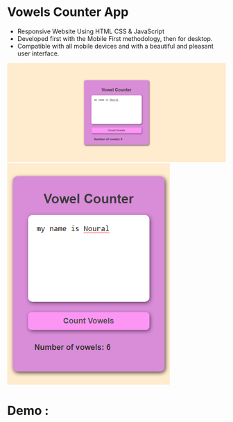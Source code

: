 #  Vowels Counter  App

- Responsive  Website Using HTML CSS & JavaScript
- Developed first with the Mobile First methodology, then for desktop.
- Compatible with all mobile devices and with a beautiful and pleasant user interface.





![preview img](./preview%20screen/desk.png)
![preview img](./preview%20screen/mob.png)

# Demo : 
